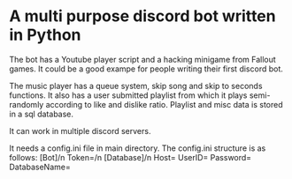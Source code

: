 # A multi purpose discord bot written in Python
The bot has a Youtube player script and a hacking minigame from Fallout games. It could be a good exampe for people writing their first discord bot.  

The music player has a queue system, skip song and skip to seconds functions. It also has a user submitted playlist from which it plays semi-randomly according to like and dislike ratio. Playlist and misc data is stored in a sql database. 

It can work in multiple discord servers.

It needs a config.ini file in main directory. The config.ini structure is as follows:
[Bot]/n
Token=/n
[Database]/n
Host=
UserID=
Password=
DatabaseName=
